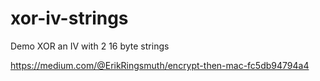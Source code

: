 xor-iv-strings
==============

Demo XOR an IV with 2 16 byte strings

https://medium.com/@ErikRingsmuth/encrypt-then-mac-fc5db94794a4
